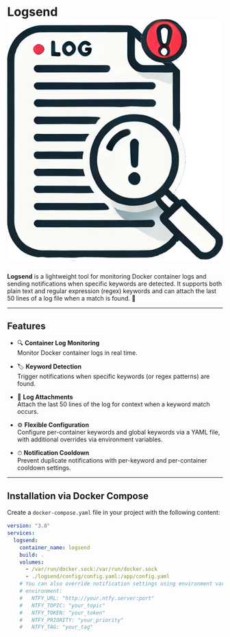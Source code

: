 # Logsend ![Logsend Icon](icon.png)

**Logsend** is a lightweight tool for monitoring Docker container logs and sending notifications when specific keywords are detected. It supports both plain text and regular expression (regex) keywords and can attach the last 50 lines of a log file when a match is found. 🚀

---

## Features

- 🔍 **Container Log Monitoring**  
  Monitor Docker container logs in real time.

- 🏷 **Keyword Detection**  
  Trigger notifications when specific keywords (or regex patterns) are found.

- 📝 **Log Attachments**  
  Attach the last 50 lines of the log for context when a keyword match occurs.

- ⚙️ **Flexible Configuration**  
  Configure per-container keywords and global keywords via a YAML file, with additional overrides via environment variables.

- ⏱ **Notification Cooldown**  
  Prevent duplicate notifications with per-keyword and per-container cooldown settings.

---

## Installation via Docker Compose

Create a `docker-compose.yaml` file in your project with the following content:

```yaml
version: "3.8"
services:
  logsend:
    container_name: logsend
    build: .
    volumes:
      - /var/run/docker.sock:/var/run/docker.sock
      - ./logsend/config/config.yaml:/app/config.yaml
    # You can also override notification settings using environment variables:
    # environment:
    #   NTFY_URL: "http://your.ntfy.server:port"
    #   NTFY_TOPIC: "your_topic"
    #   NTFY_TOKEN: "your_token"
    #   NTFY_PRIORITY: "your_priority"
    #   NTFY_TAG: "your_tag"
